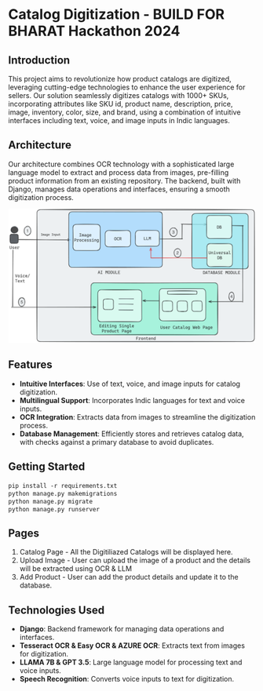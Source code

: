 # Catalog Digitization - BUILD FOR BHARAT Hackathon 2024

## Introduction
This project aims to revolutionize how product catalogs are digitized, leveraging cutting-edge technologies to enhance the user experience for sellers. Our solution seamlessly digitizes catalogs with 1000+ SKUs, incorporating attributes like SKU id, product name, description, price, image, inventory, color, size, and brand, using a combination of intuitive interfaces including text, voice, and image inputs in Indic languages.

## Architecture
Our architecture combines OCR technology with a sophisticated large language model to extract and process data from images, pre-filling product information from an existing repository. The backend, built with Django, manages data operations and interfaces, ensuring a smooth digitization process.

![Architecture](images/arch.png)

## Features
- **Intuitive Interfaces**: Use of text, voice, and image inputs for catalog digitization.
- **Multilingual Support**: Incorporates Indic languages for text and voice inputs.
- **OCR Integration**: Extracts data from images to streamline the digitization process.
- **Database Management**: Efficiently stores and retrieves catalog data, with checks against a primary database to avoid duplicates.

## Getting Started

```
pip install -r requirements.txt
python manage.py makemigrations
python manage.py migrate
python manage.py runserver
```

## Pages

1. Catalog Page - All the Digitiliazed Catalogs will be displayed here.
2. Upload Image - User can upload the image of a product and the details will be extracted using OCR & LLM
3. Add Product - User can add the product details and update it to the database.

## Technologies Used

- **Django**: Backend framework for managing data operations and interfaces.
- **Tesseract OCR & Easy OCR & AZURE OCR**: Extracts text from images for digitization.
- **LLAMA 7B & GPT 3.5**: Large language model for processing text and voice inputs.
- **Speech Recognition**: Converts voice inputs to text for digitization.